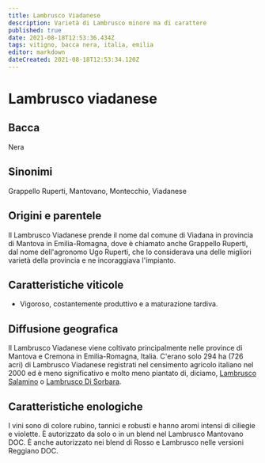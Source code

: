 ```yaml
---
title: Lambrusco Viadanese
description: Varietà di Lambrusco minore ma di carattere
published: true
date: 2021-08-18T12:53:36.434Z
tags: vitigno, bacca nera, italia, emilia
editor: markdown
dateCreated: 2021-08-18T12:53:34.120Z
---
```


# Lambrusco viadanese

## Bacca
Nera
## Sinonimi
Grappello Ruperti, Mantovano, Montecchio, Viadanese

## Origini e parentele
Il Lambrusco Viadanese prende il nome dal comune di Viadana in provincia di Mantova in Emilia-Romagna, dove è chiamato anche Grappello Ruperti, dal nome dell'agronomo Ugo Ruperti, che lo considerava una delle migliori varietà della provincia e ne incoraggiava l'impianto.

## Caratteristiche viticole
- Vigoroso, costantemente produttivo e a maturazione tardiva.

## Diffusione geografica
Il Lambrusco Viadanese viene coltivato principalmente nelle province di Mantova e Cremona in Emilia-Romagna, Italia. 
C'erano solo 294 ha (726 acri) di Lambrusco Viadanese registrati nel censimento agricolo italiano nel 2000 ed è meno significativo e molto meno piantato di, diciamo, [Lambrusco Salamino](/vitigni/bacca-nera/lambrusco-salamino) o [Lambrusco Di Sorbara](/vitigni/bacca-nera/lambrusco-di-sorbara).

## Caratteristiche enologiche
I vini sono di colore rubino, tannici e robusti e hanno aromi intensi di ciliegie e violette. È autorizzato da solo o in un blend nel Lambrusco Mantovano DOC. È anche autorizzato nei blend di Rosso e Lambrusco nelle versioni Reggiano DOC.
